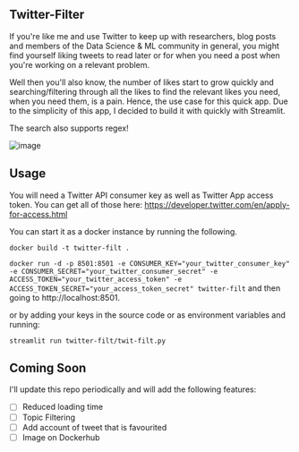 Twitter-Filter
---
If you're like me and use Twitter to keep up with researchers, blog posts and members of the Data Science & ML community in general, you might find yourself liking tweets to read later or for when you need a post when you're working on a relevant problem.

Well then you'll also know, the number of likes start to grow quickly and searching/filtering through all the likes to find the relevant likes you need, when you need them, is a pain. Hence, the use case for this quick app. Due to the simplicity of this app, I decided to build it with quickly with Streamlit.

The search also supports regex!

![image](https://user-images.githubusercontent.com/9558507/68728805-50f9c180-0596-11ea-9e1c-19df8aabf4a4.png)

Usage
---

You will need a Twitter API consumer key as well as Twitter App access token. You can get all of those here: https://developer.twitter.com/en/apply-for-access.html 

You can start it as a docker instance by running the following.

`docker build -t twitter-filt .`

`docker run -d -p 8501:8501 -e CONSUMER_KEY="your_twitter_consumer_key" -e CONSUMER_SECRET="your_twitter_consumer_secret" -e ACCESS_TOKEN="your_twitter_access_token" -e ACCESS_TOKEN_SECRET="your_access_token_secret" twitter-filt` and then going to http://localhost:8501.

or by adding your keys in the source code or as environment variables and running:

`streamlit run twitter-filt/twit-filt.py`

Coming Soon
---
I'll update this repo periodically and will add the following features:

- [ ] Reduced loading time
- [ ] Topic Filtering
- [ ] Add account of tweet that is favourited
- [ ] Image on Dockerhub
